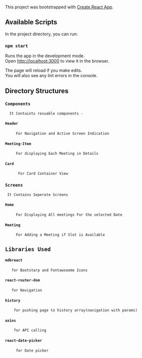 This project was bootstrapped with [Create React App](https://github.com/facebook/create-react-app).

## Available Scripts

In the project directory, you can run:

### `npm start`

Runs the app in the development mode.<br />
Open [http://localhost:3000](http://localhost:3000) to view it in the browser.

The page will reload if you make edits.<br />
You will also see any lint errors in the console.

## Directory Structures
 
### `Components`  
      It Containts resuable components -
####    `Header` 
         For Navigation and Active Screen Indication
####    `Meeting-Item`
         For displaying Each Meeting in Details
####     `Card` 
          For Card Container View
      
### `Screens`  
     It Contains Seperate Screens
####    `Home`
         For Displaying All meetings For the selected Date
####     `Meeting`
         For Adding a Meeting if Slot is Available
         
         
         
## `Libraries Used`

####  `mdbreact`
       for Bootstarp and Fontawseome Icons
####   `react-router-dom`
       for Navigation
####    `history`
        for pushing page to history array(navigation with params)
####   `axios`
        for API calling
####   `react-date-picker`
         for Date picker
       

       


